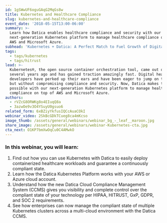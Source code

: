 ```yaml
---
id: 1gSWwUF6oguGAqG2MqGs8w
title: Kubernetes and Healthcare Compliance
slug: kubernetes-and-healthcare-compliance
event_date: '2018-05-15T13:00-06:00'
summary: >-
  Learn how Datica enables healthcare compliance and security with our
  next-generation Kubernetes platform to manage healthcare compliance on top of
  AWS and Microsoft Azure.
subhead: 'Kubernetes + Datica: A Perfect Match to Fuel Growth of Digital Health'
tags:
  - tags/kubernetes
  - tags/hitrust
lead: >-
  Kubernetes®, the open source container orchestration tool, came out of Google
  several years ago and has gained traction amazingly fast. Digital health
  developers have perked up their ears and have been eager to jump on the trend,
  but without compromising compliance and security. Now, Datica makes that
  possible with our next-generation Kubernetes platform to manage healthcare
  compliance on top of AWS and Microsoft Azure.
authors:
  - rVZcG8ORWKg8o4EIuqQ8a
  - 3azwOe9v3O4YSuyU0gsuo6
related_form: 6xBZiyYkfusIQCcAuaCOkI
webinar_video: 2SkBcGDkTCueg8ca4mKcso
image_thumb: /assets/general/webinars/webinar_bg_-_leaf__maroon.jpg
share_image: /assets/general/webinars/webinar-Kubernetes-cta.jpg
cta_next: O1KP7bmXwOqCu0C4AMwkO
---
```

### In this webinar, you will learn:

1. Find out how you can use Kubernetes with Datica to easily deploy containerized healthcare workloads and guarantee a continuously compliant state.
2. Learn how the Datica Kubernetes Platform works with your AWS or Azure cloud account.
3. Understand how the new Datica Cloud Compliance Management System (CCMS) gives you visibility and complete control over the compliant state of your technology per HIPAA, HITRUST, GxP, GDPR, and SOC 2 requirements.
4. See how enterprises can now manage the compliant state of multiple Kubernetes clusters across a multi-cloud environment with the Datica CCMS.
  